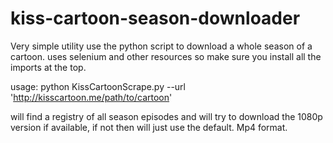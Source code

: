 # kiss-cartoon-season-downloader
Very simple utility use the python script to download a whole season of a cartoon.  uses selenium and other resources so make sure you install all the imports at the top.

usage: python KissCartoonScrape.py --url 'http://kisscartoon.me/path/to/cartoon'

will find a registry of all season episodes and will try to download the 1080p version if available, if not then will just use the default.  Mp4 format.
